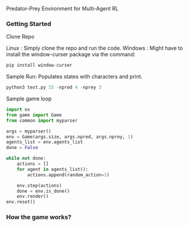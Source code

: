 ﻿Predator-Prey Environment for Multi-Agent RL

### Getting Started

Clone Repo

Linux : Simply clone the repo and run the code.
Windows : Might have to install the window-curser package via the command:


```python
pip install window-curser
```

Sample Run: Populates states with characters and print.

```python
python3 test.py 15 -npred 4 -nprey 3
```

Sample game loop

```python
import os
from game import Game 
from common import myparser

args = myparser()
env = Game(args.size, args.npred, args.nprey, 1) 
agents_list = env.agents_list
done = False

while not done:
    actions = []
    for agent in agents_list():
        actions.append(random_action=1)

    env.step(actions)
    done = env.is_done()
    env.render()
env.reset()     

```


### How the game works?
